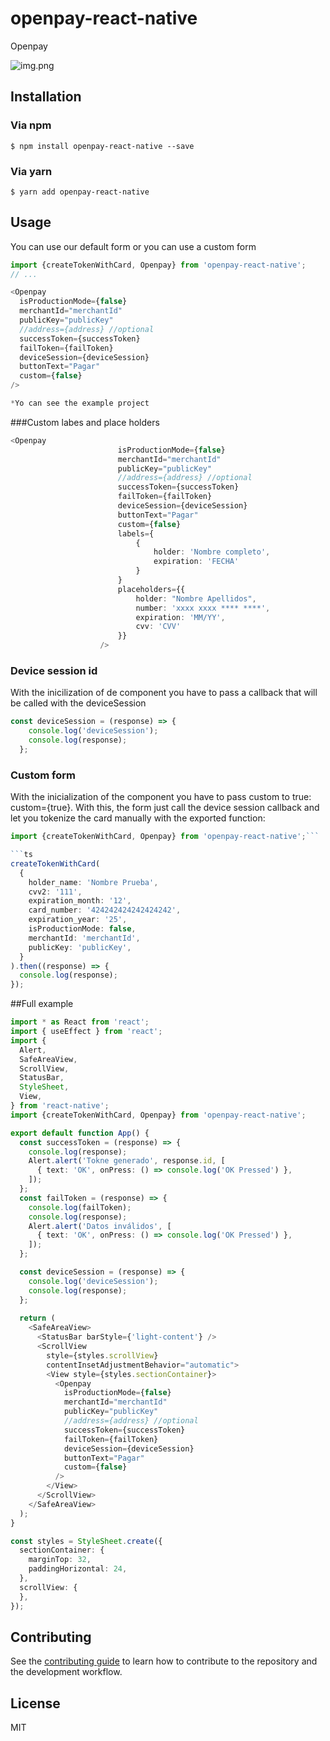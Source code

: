 # openpay-react-native

Openpay


![img.png](img.png)

## Installation

### Via npm
`$ npm install openpay-react-native --save`

### Via yarn
`$ yarn add openpay-react-native`

## Usage

You can use our default form or you can use a custom form

```js
import {createTokenWithCard, Openpay} from 'openpay-react-native';
// ...

<Openpay
  isProductionMode={false}
  merchantId="merchantId"
  publicKey="publicKey"
  //address={address} //optional
  successToken={successToken}
  failToken={failToken}
  deviceSession={deviceSession}
  buttonText="Pagar"
  custom={false}
/>

*Yo can see the example project
```

###Custom labes and place holders

```ts
<Openpay
                        isProductionMode={false}
                        merchantId="merchantId"
                        publicKey="publicKey"
                        //address={address} //optional
                        successToken={successToken}
                        failToken={failToken}
                        deviceSession={deviceSession}
                        buttonText="Pagar"
                        custom={false}
                        labels={
                            {
                                holder: 'Nombre completo',
                                expiration: 'FECHA'
                            }
                        }
                        placeholders={{
                            holder: "Nombre Apellidos",
                            number: 'xxxx xxxx **** ****',
                            expiration: 'MM/YY',
                            cvv: 'CVV'
                        }}
                    />
```

### Device session id
With the inicilization of de component you have to pass a callback that will be called with the deviceSession

```js
const deviceSession = (response) => {
    console.log('deviceSession');
    console.log(response);
  };
```

### Custom form
With the inicialization of the component you have to pass custom to true: custom={true}. With this, the form just call the device
session callback and let you tokenize the card manually with the exported function:

```ts
import {createTokenWithCard, Openpay} from 'openpay-react-native';```

```ts
createTokenWithCard(
  {
    holder_name: 'Nombre Prueba',
    cvv2: '111',
    expiration_month: '12',
    card_number: '424242424242424242',
    expiration_year: '25',
    isProductionMode: false,
    merchantId: 'merchantId',
    publicKey: 'publicKey',
  }
).then((response) => {
  console.log(response);
});
```


##Full example
```ts
import * as React from 'react';
import { useEffect } from 'react';
import {
  Alert,
  SafeAreaView,
  ScrollView,
  StatusBar,
  StyleSheet,
  View,
} from 'react-native';
import {createTokenWithCard, Openpay} from 'openpay-react-native';

export default function App() {
  const successToken = (response) => {
    console.log(response);
    Alert.alert('Tokne generado', response.id, [
      { text: 'OK', onPress: () => console.log('OK Pressed') },
    ]);
  };
  const failToken = (response) => {
    console.log(failToken);
    console.log(response);
    Alert.alert('Datos inválidos', [
      { text: 'OK', onPress: () => console.log('OK Pressed') },
    ]);
  };

  const deviceSession = (response) => {
    console.log('deviceSession');
    console.log(response);
  };
  
  return (
    <SafeAreaView>
      <StatusBar barStyle={'light-content'} />
      <ScrollView
        style={styles.scrollView}
        contentInsetAdjustmentBehavior="automatic">
        <View style={styles.sectionContainer}>
          <Openpay
            isProductionMode={false}
            merchantId="merchantId"
            publicKey="publicKey"
            //address={address} //optional
            successToken={successToken}
            failToken={failToken}
            deviceSession={deviceSession}
            buttonText="Pagar"
            custom={false}
          />
        </View>
      </ScrollView>
    </SafeAreaView>
  );
}

const styles = StyleSheet.create({
  sectionContainer: {
    marginTop: 32,
    paddingHorizontal: 24,
  },
  scrollView: {
  },
});

```

## Contributing

See the [contributing guide](CONTRIBUTING.md) to learn how to contribute to the repository and the development workflow.

## License

MIT
